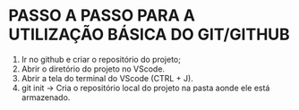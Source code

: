 # PASSO A PASSO PARA A UTILIZAÇÃO BÁSICA DO GIT/GITHUB

1. Ir no github e criar o repositório do projeto;
2. Abrir o diretório do projeto no VScode.
3. Abrir a tela do terminal do VScode (CTRL + J).
4. git init -> Cria o repositório local do projeto na pasta
aonde ele está armazenado.